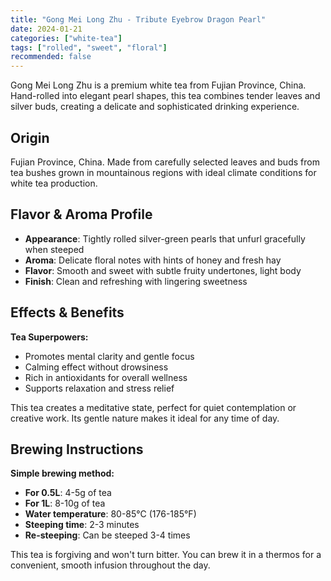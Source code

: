 ```yaml
---
title: "Gong Mei Long Zhu - Tribute Eyebrow Dragon Pearl"
date: 2024-01-21
categories: ["white-tea"]
tags: ["rolled", "sweet", "floral"]
recommended: false
---
```


Gong Mei Long Zhu is a premium white tea from Fujian Province, China. Hand-rolled into elegant pearl shapes, this tea combines tender leaves and silver buds, creating a delicate and sophisticated drinking experience.

## Origin

Fujian Province, China. Made from carefully selected leaves and buds from tea bushes grown in mountainous regions with ideal climate conditions for white tea production.

## Flavor & Aroma Profile

- **Appearance**: Tightly rolled silver-green pearls that unfurl gracefully when steeped
- **Aroma**: Delicate floral notes with hints of honey and fresh hay
- **Flavor**: Smooth and sweet with subtle fruity undertones, light body
- **Finish**: Clean and refreshing with lingering sweetness

## Effects & Benefits

**Tea Superpowers:**
- Promotes mental clarity and gentle focus
- Calming effect without drowsiness
- Rich in antioxidants for overall wellness
- Supports relaxation and stress relief

This tea creates a meditative state, perfect for quiet contemplation or creative work. Its gentle nature makes it ideal for any time of day.

## Brewing Instructions

**Simple brewing method:**
- **For 0.5L**: 4-5g of tea
- **For 1L**: 8-10g of tea
- **Water temperature**: 80-85°C (176-185°F)
- **Steeping time**: 2-3 minutes
- **Re-steeping**: Can be steeped 3-4 times

This tea is forgiving and won't turn bitter. You can brew it in a thermos for a convenient, smooth infusion throughout the day.
